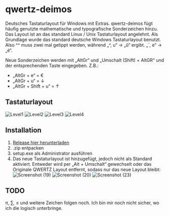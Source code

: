 # qwertz-deimos
Deutsches Tastaturlayout für Windows mit Extras. qwertz-deimos fügt häufig genutzte mathematische und typografische Sonderzeichen hinzu. Das Layout ist an das standard Linux / Unix Tastaturlayout angelehnt. Als Grundlage wurde das standard deutsche Windows Tastaturlayout benutzt. Also ^^ muss zwei mal getippt werden, während „^, u“ → „û“ ergibt. „´, e“ → „é“.

Neue Sonderzeichen werden mit „AltGr“ und „Umschalt (Shift) + AltGR“ und der entsprechenden Taste eingegeben. Z.B.:

- „AltGr + e“ = €
- „AltGr + u“ = ↓
- „AltGr + Shift + u“ = ↑

## Tastaturlayout
![Level1](https://github.com/Deimos-94/qwertz-deimos/assets/152740142/68932cbe-dace-4f4d-9116-8bbb5dd260aa)
![Level2](https://github.com/Deimos-94/qwertz-deimos/assets/152740142/5072b855-6e88-409d-8c18-f2e47bc43c56)
![Level3](https://github.com/Deimos-94/qwertz-deimos/assets/152740142/18a6f4ef-bd4d-4d2a-a840-f261c424c829)
![Level4](https://github.com/Deimos-94/qwertz-deimos/assets/152740142/c11aa3eb-6a57-4897-9421-ebdcab40a49d)

## Installation
1. [Release hier herunterladen](https://github.com/Deimos-94/qwertz-deimos/releases/latest)
2. .zip entpacken
3. setup.exe als Administrator ausführen
4. Das neue Tastaturlayout ist hinzugefügt, jedoch nicht als Standard aktiviert. Entweder wird per „Alt + Umschalt“ gewechselt oder das Originale QWERTZ Layout entfernt, sodass nur das neue Layout bleibt:
![Screenshot (19)](https://github.com/Deimos-94/qwertz-deimos/assets/152740142/3f5a8c2d-1b23-4516-91b4-90cf18a5cd06)
![Screenshot (20)](https://github.com/Deimos-94/qwertz-deimos/assets/152740142/d528df04-c0dd-4126-8053-d091719dd89d)
![Screenshot (23)](https://github.com/Deimos-94/qwertz-deimos/assets/152740142/29e90d68-3b21-4e47-adc3-062c221eb367)

## TODO
π, ∑, ≤ und weitere Zeichen folgen noch. Ich bin mir noch nicht sicher, wo ich die logisch unterbringe.
